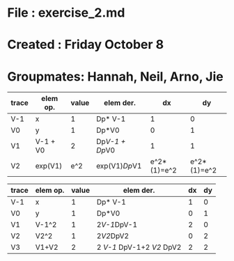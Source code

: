 # File       : exercise_2.md
# Created    : Friday October 8
# Groupmates: Hannah, Neil, Arno, Jie

| trace | elem op. | value | elem der.      | dx          | dy          |
|-------|----------|-------|----------------|-------------|-------------|
| V-1   | x        | 1     | Dp* V-1        | 1           | 0           |
| V0    | y        | 1     | Dp*V0          | 0           | 1           |
| V1    | V-1 + V0 | 2     | Dp*V-1 + Dp*V0 | 1           | 1           |
| V2    | exp(V1)  | e^2   | exp(V1)*Dp*V1  | e^2*(1)=e^2 | e^2*(1)=e^2 |


| trace | elem op. | value | elem der.                 | dx | dy |
|-------|----------|-------|---------------------------|----|----|
| V-1   | x        | 1     | Dp* V-1                   | 1  | 0  |
| V0    | y        | 1     | Dp*V0                     | 0  | 1  |
| V1    | V-1^2    | 1     | 2*V-1*DpV-1               | 2  | 0  |
| V2    | V2^2     | 1     | 2*V2*DpV2                 | 0  | 2  |
| V3    | V1+V2    | 2     | 2 *V-1* DpV-1+2 *V2* DpV2 | 2  | 2  |
